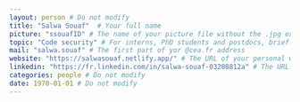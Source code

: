 ```yaml
---
layout: person # Do not modify
title: "Salwa Souaf"  # Your full name
picture: "ssouafID" # The name of your picture file without the .jpg extension
topic: "Code security" # For interns, PhD students and postdocs, briefly describe your research topic (tenured researchers should remove this line)
mail: "salwa.souaf" # The first part of yor @cea.fr address
website: "https://salwasouaf.netlify.app/" # The URL of your personal website if you have one, otherwise remove the line
linkedin: "https://fr.linkedin.com/in/salwa-souaf-03208812a" # The URL of your Linkedin page if you have one, otherwise remove the line
categories: people # Do not modify
date: 1970-01-01 # Do not modify
---
```

